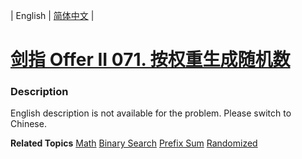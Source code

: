 | English | [简体中文](README.md) |

# [剑指 Offer II 071. 按权重生成随机数](https://leetcode-cn.com/problems/cuyjEf)
 ### Description
<p>English description is not available for the problem. Please switch to Chinese.</p>

**Related Topics**  [Math](https://leetcode-cn.com/tag/math) [Binary Search](https://leetcode-cn.com/tag/binary-search) [Prefix Sum](https://leetcode-cn.com/tag/prefix-sum) [Randomized](https://leetcode-cn.com/tag/randomized) 